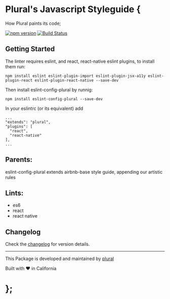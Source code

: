 # Plural's Javascript Styleguide {
  How Plural paints its code;

[![npm version](https://badge.fury.io/js/eslint-config-plural.svg)](https://badge.fury.io/js/eslint-config-plural) [![Build Status](https://travis-ci.org/pluralcom/eslint-config-plural.svg?branch=master)](https://travis-ci.org/pluralcom/eslint-config-plural)

## Getting Started

The linter requires eslint, and react, react-native eslint plugins, to install them run:
```
npm install eslint eslint-plugin-import eslint-plugin-jsx-a11y eslint-plugin-react eslint-plugin-react-native --save-dev
```

Then install eslint-config-plural by runnig:
```
npm install eslint-config-plural --save-dev
```

In your eslintrc (or its equivalent) add
```
...
"extends": "plural",
"plugins": [
  "react",
  "react-native"
],
...
```


## Parents:
eslint-config-plural extends airbnb-base style guide, appending our artistic rules


## Lints:
  - es6
  - react
  - react native

## Changelog
Check the [changelog](https://github.com/pluralcom/eslint-config-plural/releases) for version details.

<hr>

This Package is developed and maintained by [plural](https://plural.com)

Built with ❤️ in California

# };
